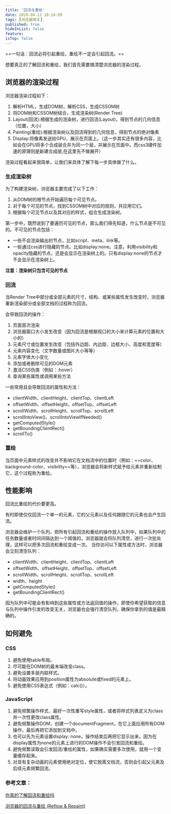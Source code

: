 ```yaml
---
title: '回流与重绘'
date: 2020-04-12 18:24:09
tags: [浏览器相关]
published: true
hideInList: false
feature: 
isTop: false
---
```


==一句话：回流必将引起重绘，重绘不一定会引起回流。==

想要真正的了解回流和重绘，我们首先需要搞清楚浏览器的渲染过程。

## 浏览器的渲染过程
浏览器渲染过程如下：

1. 解析HTML，生成DOM树，解析CSS，生成CSSOM树
2. 将DOM树和CSSOM树结合，生成渲染树(Render Tree)
3. Layout(回流):根据生成的渲染树，进行回流(Layout)，得到节点的几何信息（位置，大小）
4. Painting(重绘):根据渲染树以及回流得到的几何信息，得到节点的绝对像素
5. Display:将像素发送给GPU，展示在页面上。（这一步其实还有很多内容，比如会在GPU将多个合成层合并为同一个层，并展示在页面中。而css3硬件加速的原理则是新建合成层,在这里先不做展开）

渲染过程看起来很简单，让我们来具体了解下每一步具体做了什么。

### 生成渲染树

为了构建渲染树，浏览器主要完成了以下工作：

1. 从DOM树的根节点开始遍历每个可见节点。
2. 对于每个可见的节点，找到CSSOM树中对应的规则，并应用它们。
3. 根据每个可见节点以及其对应的样式，组合生成渲染树。

第一步中，既然说到了要遍历可见的节点，那么我们得先知道，什么节点是不可见的。不可见的节点包括：

- 一些不会渲染输出的节点，比如script、meta、link等。
- 一些通过css进行隐藏的节点。比如display:none。注意，利用visibility和opacity隐藏的节点，还是会显示在渲染树上的。只有display:none的节点才不会显示在渲染树上。

**注意：渲染树只包含可见的节点**

### 回流
当Render Tree中部分或全部元素的尺寸、结构、或某些属性发生改变时，浏览器重新渲染部分或全部文档的过程称为回流。

会导致回流的操作：

1. 页面首次渲染
2. 浏览器窗口大小发生改变（因为回流是根据视口的大小来计算元素的位置和大小的）
3. 元素尺寸或位置发生改变（包括外边距、内边距、边框大小、高度和宽度等）
1. 元素内容变化（文字数量或图片大小等等）
1. 元素字体大小变化
1. 添加或者删除可见的DOM元素
1. 激活CSS伪类（例如：:hover）
1. 查询某些属性或调用某些方法

一些常用且会导致回流的属性和方法：

- clientWidth、clientHeight、clientTop、clientLeft
- offsetWidth、offsetHeight、offsetTop、offsetLeft
- scrollWidth、scrollHeight、scrollTop、scrollLeft
- scrollIntoView()、scrollIntoViewIfNeeded()
- getComputedStyle()
- getBoundingClientRect()
- scrollTo()

### 重绘 
当页面中元素样式的改变并不影响它在文档流中的位置时（例如：==color、background-color、visibility==等），浏览器会将新样式赋予给元素并重新绘制它，这个过程称为重绘。

## 性能影响
回流比重绘的代价要更高。

有时即使仅仅回流一个单一的元素，它的父元素以及任何跟随它的元素也会产生回流。

浏览器会维护一个队列，把所有引起回流和重绘的操作放入队列中，如果队列中的任务数量或者时间间隔达到一个阈值的，浏览器就会将队列清空，进行一次批处理，这样可以把多次回流和重绘变成一次。
当你访问以下属性或方法时，浏览器会立刻清空队列：


- clientWidth、clientHeight、clientTop、clientLeft
- offsetWidth、offsetHeight、offsetTop、offsetLeft
- scrollWidth、scrollHeight、scrollTop、scrollLeft
- width、height
- getComputedStyle()
- getBoundingClientRect()


因为队列中可能会有影响到这些属性或方法返回值的操作，即使你希望获取的信息与队列中操作引发的改变无关，浏览器也会强行清空队列，确保你拿到的值是最精确的。

## 如何避免
### CSS

1. 避免使用table布局。
1. 尽可能在DOM树的最末端改变class。
1. 避免设置多层内联样式。
1. 将动画效果应用到position属性为absolute或fixed的元素上。
1. 避免使用CSS表达式（例如：calc()）。

### JavaScript

1. 避免频繁操作样式，最好一次性重写style属性，或者将样式列表定义为class并一次性更改class属性。
1. 避免频繁操作DOM，创建一个documentFragment，在它上面应用所有DOM操作，最后再把它添加到文档中。
1. 也可以先为元素设置display: none，操作结束后再把它显示出来。因为在display属性为none的元素上进行的DOM操作不会引发回流和重绘。
1. 避免频繁读取会引发回流/重绘的属性，如果确实需要多次使用，就用一个变量缓存起来。
1. 对具有复杂动画的元素使用绝对定位，使它脱离文档流，否则会引起父元素及后续元素频繁回流。





### 参考文章：

[你真的了解回流和重绘吗](https://juejin.im/post/5c0f104551882509a7683d63#heading-7)

[浏览器的回流与重绘 (Reflow & Repaint)](https://juejin.im/post/5a9923e9518825558251c96a)